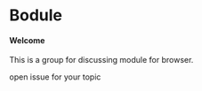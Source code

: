 Bodule
======

#### Welcome

This is a group for discussing module for browser.

open issue for your topic
